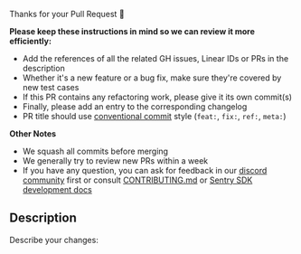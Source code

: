 Thanks for your Pull Request 🎉 

**Please keep these instructions in mind so we can review it more efficiently:**

- Add the references of all the related GH issues, Linear IDs or PRs in the description
- Whether it's a new feature or a bug fix, make sure they're covered by new test cases
- If this PR contains any refactoring work, please give it its own commit(s)
- Finally, please add an entry to the corresponding changelog
- PR title should use [conventional commit](https://develop.sentry.dev/engineering-practices/commit-messages/#type) style (`feat:`, `fix:`, `ref:`, `meta:`)

**Other Notes**
- We squash all commits before merging
- We generally try to review new PRs within a week
- If you have any question, you can ask for feedback in our [discord community](https://discord.gg/Ww9hbqr) first or consult [CONTRIBUTING.md](https://github.com/getsentry/sentry-ruby/blob/master/CONTRIBUTING.md) or [Sentry SDK development docs](https://develop.sentry.dev/sdk/)

## Description
Describe your changes:

<!--
* resolves: #1234
* resolves: LIN-1234
-->
